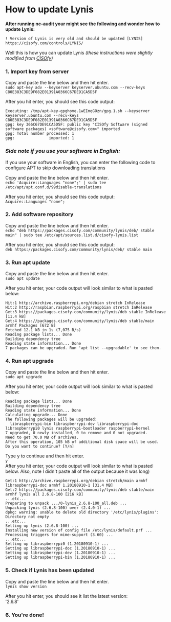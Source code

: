 How to update Lynis
===================

**After running nc-audit your might see the following and wonder how to update Lynis:**

`! Version of Lynis is very old and should be updated [LYNIS] 
      https://cisofy.com/controls/LYNIS/`

Well this is how you can update Lynis _(these instructions were slightly modified from [CISOfy](https://packages.cisofy.com/community/#debian-ubuntu))_

### 1. Import key from server
Copy and paste the line below and then hit enter.<br>
`sudo apt-key adv --keyserver keyserver.ubuntu.com --recv-keys C80E383C3DE9F082E01391A0366C67DE91CA5D5F`

After you hit enter, you should see this code output:
```
Executing: /tmp/apt-key-gpghome.1wEImqGOzn/gpg.1.sh --keyserver keyserver.ubuntu.com --recv-keys C80E383C3DE9F082E01391A0366C67DE91CA5D5F
gpg: key 366C67DE91CA5D5F: public key "CISOfy Software (signed software packages) <software@cisofy.com>" imported
gpg: Total number processed: 1
gpg:               imported: 1
```

### _Side note if you use your software in English:_
If you use your software in English, you can enter the following code to configure APT to skip downloading translations<br>

Copy and paste the line below and then hit enter.<br>
`echo 'Acquire::Languages "none";' | sudo tee /etc/apt/apt.conf.d/99disable-translations`

After you hit enter, you should see this code output:<br>
`Acquire::Languages "none";`

### 2. Add software repository
Copy and paste the line below and then hit enter.<br>
`echo "deb https://packages.cisofy.com/community/lynis/deb/ stable main" | sudo tee /etc/apt/sources.list.d/cisofy-lynis.list`

After you hit enter, you should see this code output:<br>
`deb https://packages.cisofy.com/community/lynis/deb/ stable main`

### 3. Run apt update
Copy and paste the line below and then hit enter.<br>
`sudo apt update`

After you hit enter, your code output will look similar to what is pasted below:<br>
```
Hit:1 http://archive.raspberrypi.org/debian stretch InRelease
Hit:2 http://raspbian.raspberrypi.org/raspbian stretch InRelease
Get:3 https://packages.cisofy.com/community/lynis/deb stable InRelease [11.4 kB]
Get:4 https://packages.cisofy.com/community/lynis/deb stable/main armhf Packages [672 B]
Fetched 12.1 kB in 1s (7,075 B/s)
Reading package lists... Done
Building dependency tree       
Reading state information... Done
7 packages can be upgraded. Run 'apt list --upgradable' to see them.
```

### 4. Run apt upgrade
Copy and paste the line below and then hit enter.<br>
`sudo apt upgrade`

After you hit enter, your code output will look similar to what is pasted below:<br>
```
Reading package lists... Done
Building dependency tree       
Reading state information... Done
Calculating upgrade... Done
The following packages will be upgraded:
  libraspberrypi-bin libraspberrypi-dev libraspberrypi-doc libraspberrypi0 lynis raspberrypi-bootloader raspberrypi-kernel
7 upgraded, 0 newly installed, 0 to remove and 0 not upgraded.
Need to get 70.0 MB of archives.
After this operation, 105 kB of additional disk space will be used.
Do you want to continue? [Y/n]
```
Type y to continue and then hit enter.<br>
`y`
<br>After you hit enter, your code output will look similar to what is pasted below. Also, note I didn't paste all of the output because it was long)
```
Get:1 http://archive.raspberrypi.org/debian stretch/main armhf libraspberrypi-doc armhf 1.20180910-1 [31.4 MB]
Get:2 https://packages.cisofy.com/community/lynis/deb stable/main armhf lynis all 2.6.8-100 [216 kB]
...etc...
Preparing to unpack .../0-lynis_2.6.8-100_all.deb ...
Unpacking lynis (2.6.8-100) over (2.4.0-1) ...
dpkg: warning: unable to delete old directory '/etc/lynis/plugins': Directory not empty   
...etc...
Setting up lynis (2.6.8-100) ...
Installing new version of config file /etc/lynis/default.prf ...
Processing triggers for mime-support (3.60) ...
...etc...
Setting up libraspberrypi0 (1.20180910-1) ...
Setting up libraspberrypi-doc (1.20180910-1) ...
Setting up libraspberrypi-dev (1.20180910-1) ...
Setting up libraspberrypi-bin (1.20180910-1) ...
```

### 5. Check if Lynis has been updated
Copy and paste the line below and then hit enter.<br>
`lynis show version`

After you hit enter, you should see it list the latest version:<br>
'2.6.8'

### 6. You're done!

